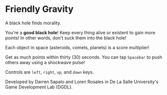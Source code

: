 Friendly Gravity
================

A black hole finds morality.

You're a **good black hole**! Keep every thing alive or existent to gain more points! In other words, don't suck them into the black hole!

Each object in space (asteroids, comets, planets) is a score multiplier!

Get as much points within thirty (30) seconds. You can tap `Spacebar`  to push others away using a shockwave pulse!

Controls are `left`, `right`, `up`, and `down` keys.

Developed by Darren Sapalo and Loren Rosales in De La Salle University's Game Development Lab (DGDL).
